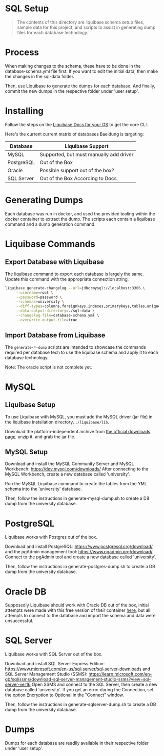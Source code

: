 # SQL Setup
> The contents of this directory are liquibase schema setup files,
> sample data for this project, and scripts to assist in generating dump files for each database technology.

# Process
When making changes to the schema, these have to be done in the database-schema.yml file first. If you want to edit the initial data, then make the changes in the sql-data folder.

Then, use Liquibase to generate the dumps for each database. And finally, commit the new dumps in the respective folder under 'user setup'.

# Installing

Follow the steps on the [Liquibase Docs for your OS](https://docs.liquibase.com/start/install/home.html) to get the core CLI.

Here's the current current matrix of databases Baeldung is targeting:

| Database   | Liquibase Support                       |
|------------|-----------------------------------------|
| MySQL      | Supported, but must manually add driver |
| PostgreSQL | Out of the Box                          |
| Oracle     | Possible support out of the box?        |
| SQL Server | Out of the Box According to Docs        |

# Generating Dumps

Each database was run in docker, and used the provided tooling within the docker container to extract the dump.
The scripts each contain a liquibase command and a dump generation command.

# Liquibase Commands

## Export Database with Liquibase

The liquibase command to export each database is largely the same. Update this command with the appropriate connection string:

```bash
liquibase generate-changelog --url=jdbc:mysql://localhost:3306 \
     --username=root \
     --password=password \
     --schemas=university \
     --diff-types=columns,foreignkeys,indexes,primarykeys,tables,uniqueconstraints,views,sequences,data \
     --data-output-directory=./sql-data \
     --changelog-file=database-schema.yml \
     --overwrite-output-file=true
```

## Import Database from Liquibase

The `generate-*-dump` scripts are intended to showcase the commands required per database tech to use the liquibase schema
and apply it to each database technology.

Note: The oracle script is not complete yet.

# MySQL

## Liquibase Setup
To use Liquibase with MySQL, you must add the MySQL driver (jar file) in the liquibase installation directory, `./liquibase/lib`.

Download the platform-independent archive from [the official downloads page](https://dev.mysql.com/downloads/connector/j/), unzip it, and grab the jar file.

## MySQL Setup

Download and install the MySQL Community Server and MySQL Workbench: https://dev.mysql.com/downloads/ After connecting to the MySQL Workbench, create a new database called 'university'.

Run the MySQL Liquibase command to create the tables from the YML schema into the 'university' database.

Then, follow the instructions in generate-mysql-dump.sh to create a DB dump from the university database. 

# PostgreSQL

Liquibase works with Postgres out of the box.

Download and install PostgreSQL: https://www.postgresql.org/download/ and the pgAdmin management tool: https://www.pgadmin.org/download/
Connect to the pgAdmin tool and create a new database called 'university'.

Then, follow the instructions in generate-postgres-dump.sh to create a DB dump from the university database. 

# Oracle DB

Supposedly Liquibase should work with Oracle DB out of the box, initial attempts were made with this free version of their container [here](https://container-registry.oracle.com/ords/f?p=113:4:101629893045627:::RP,4:P4_REPOSITORY,AI_REPOSITORY,P4_REPOSITORY_NAME,AI_REPOSITORY_NAME:1863,1863,Oracle%20Database%20Free,Oracle%20Database%20Free&cs=3twiMjqN3EOSBKzXHBgMMaAo2j4hCTCd2AQ1jFYpQV7qHYFJmydU4adDMtYETB3n43WxXP7fuLAAbU2ZSD7hLsg),
but all attempts to connect to the database and import the schema and data were unsuccessful.

# SQL Server

Liquibase works with SQL Server out of the box.

Download and install SQL Server Express Edition: https://www.microsoft.com/en-us/sql-server/sql-server-downloads and SQL Server Management Studio (SSMS): https://learn.microsoft.com/en-gb/sql/ssms/download-sql-server-management-studio-ssms?view=sql-server-ver16 
Open SSMS and connect to the SQL Server, then create a new database called 'university'. If you get an error during the Connection, set the option Encryption to Optional in the "Connect" window.


Then, follow the instructions in generate-sqlserver-dump.sh to create a DB dump from the university database. 

# Dumps

Dumps for each database are readily available in their respective folder under 'user setup'.
